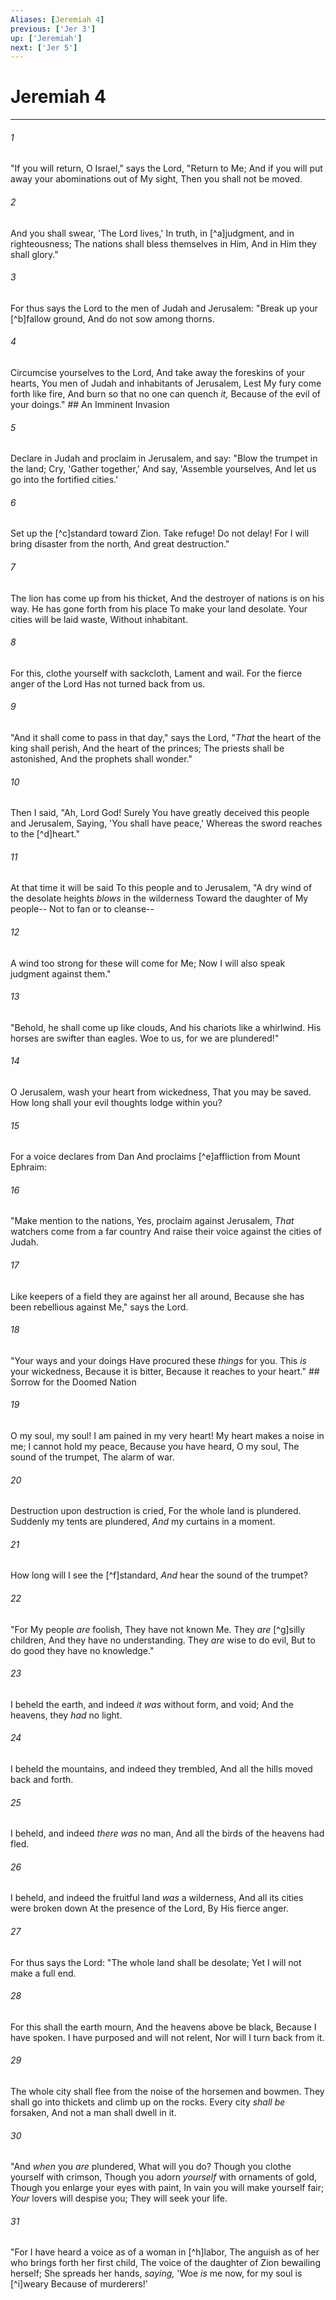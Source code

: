 ```yaml
---
Aliases: [Jeremiah 4]
previous: ['Jer 3']
up: ['Jeremiah']
next: ['Jer 5']
---
```

# Jeremiah 4

***


###### 1 
"If you will return, O Israel," says the Lord, "Return to Me; And if you will put away your abominations out of My sight, Then you shall not be moved. 

###### 2 
And you shall swear, 'The Lord lives,' In truth, in [^a]judgment, and in righteousness; The nations shall bless themselves in Him, And in Him they shall glory." 

###### 3 
For thus says the Lord to the men of Judah and Jerusalem: "Break up your [^b]fallow ground, And do not sow among thorns. 

###### 4 
Circumcise yourselves to the Lord, And take away the foreskins of your hearts, You men of Judah and inhabitants of Jerusalem, Lest My fury come forth like fire, And burn so that no one can quench _it,_ Because of the evil of your doings." ## An Imminent Invasion 

###### 5 
Declare in Judah and proclaim in Jerusalem, and say: "Blow the trumpet in the land; Cry, 'Gather together,' And say, 'Assemble yourselves, And let us go into the fortified cities.' 

###### 6 
Set up the [^c]standard toward Zion. Take refuge! Do not delay! For I will bring disaster from the north, And great destruction." 

###### 7 
The lion has come up from his thicket, And the destroyer of nations is on his way. He has gone forth from his place To make your land desolate. Your cities will be laid waste, Without inhabitant. 

###### 8 
For this, clothe yourself with sackcloth, Lament and wail. For the fierce anger of the Lord Has not turned back from us. 

###### 9 
"And it shall come to pass in that day," says the Lord, "_That_ the heart of the king shall perish, And the heart of the princes; The priests shall be astonished, And the prophets shall wonder." 

###### 10 
Then I said, "Ah, Lord God! Surely You have greatly deceived this people and Jerusalem, Saying, 'You shall have peace,' Whereas the sword reaches to the [^d]heart." 

###### 11 
At that time it will be said To this people and to Jerusalem, "A dry wind of the desolate heights _blows_ in the wilderness Toward the daughter of My people-- Not to fan or to cleanse-- 

###### 12 
A wind too strong for these will come for Me; Now I will also speak judgment against them." 

###### 13 
"Behold, he shall come up like clouds, And his chariots like a whirlwind. His horses are swifter than eagles. Woe to us, for we are plundered!" 

###### 14 
O Jerusalem, wash your heart from wickedness, That you may be saved. How long shall your evil thoughts lodge within you? 

###### 15 
For a voice declares from Dan And proclaims [^e]affliction from Mount Ephraim: 

###### 16 
"Make mention to the nations, Yes, proclaim against Jerusalem, _That_ watchers come from a far country And raise their voice against the cities of Judah. 

###### 17 
Like keepers of a field they are against her all around, Because she has been rebellious against Me," says the Lord. 

###### 18 
"Your ways and your doings Have procured these _things_ for you. This _is_ your wickedness, Because it is bitter, Because it reaches to your heart." ## Sorrow for the Doomed Nation 

###### 19 
O my soul, my soul! I am pained in my very heart! My heart makes a noise in me; I cannot hold my peace, Because you have heard, O my soul, The sound of the trumpet, The alarm of war. 

###### 20 
Destruction upon destruction is cried, For the whole land is plundered. Suddenly my tents are plundered, _And_ my curtains in a moment. 

###### 21 
How long will I see the [^f]standard, _And_ hear the sound of the trumpet? 

###### 22 
"For My people _are_ foolish, They have not known Me. They _are_ [^g]silly children, And they have no understanding. They _are_ wise to do evil, But to do good they have no knowledge." 

###### 23 
I beheld the earth, and indeed _it was_ without form, and void; And the heavens, they _had_ no light. 

###### 24 
I beheld the mountains, and indeed they trembled, And all the hills moved back and forth. 

###### 25 
I beheld, and indeed _there was_ no man, And all the birds of the heavens had fled. 

###### 26 
I beheld, and indeed the fruitful land _was_ a wilderness, And all its cities were broken down At the presence of the Lord, By His fierce anger. 

###### 27 
For thus says the Lord: "The whole land shall be desolate; Yet I will not make a full end. 

###### 28 
For this shall the earth mourn, And the heavens above be black, Because I have spoken. I have purposed and will not relent, Nor will I turn back from it. 

###### 29 
The whole city shall flee from the noise of the horsemen and bowmen. They shall go into thickets and climb up on the rocks. Every city _shall be_ forsaken, And not a man shall dwell in it. 

###### 30 
"And _when_ you _are_ plundered, What will you do? Though you clothe yourself with crimson, Though you adorn _yourself_ with ornaments of gold, Though you enlarge your eyes with paint, In vain you will make yourself fair; _Your_ lovers will despise you; They will seek your life. 

###### 31 
"For I have heard a voice as of a woman in [^h]labor, The anguish as of her who brings forth her first child, The voice of the daughter of Zion bewailing herself; She spreads her hands, _saying,_ 'Woe _is_ me now, for my soul is [^i]weary Because of murderers!'
